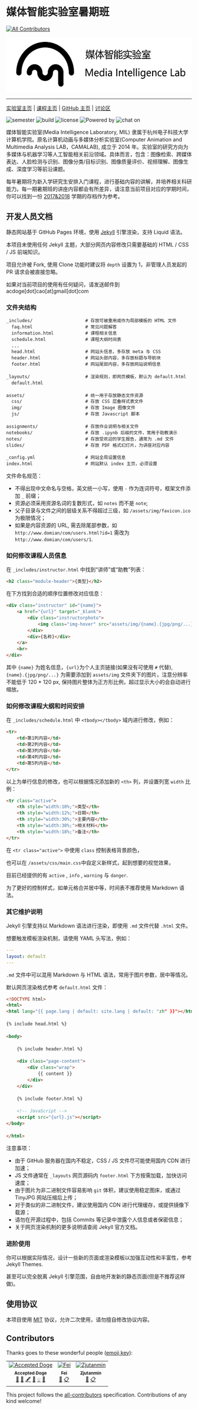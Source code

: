 # 媒体智能实验室暑期班
[![All Contributors](https://img.shields.io/badge/all_contributors-3-orange.svg?style=flat-square)](#contributors)

<img alt="Media Intelligence Laboratory" src="./assets/img/mil.png" height="150">

------

<a href="http://mil.hdu.edu.cn/" target="_blank">实验室主页</a> | <a href="https://hdumil.github.io/summer-school/" target="_blank">课程主页</a> | <a href="https://github.com/hdumil" target="_blank">GitHub 主页</a> | <a href="https://github.com/hdumil/summer-school/issues" target="_blank">讨论区</a>

![semester](https://img.shields.io/badge/semester-2019-blue.svg) ![build](https://img.shields.io/badge/build-passing-orange.svg) ![license](https://img.shields.io/badge/license-MIT-green.svg) ![Powered by](https://img.shields.io/badge/Powered%20by-GitHub%20Pages-blue.svg) ![chat on](https://img.shields.io/badge/chat%20on-issues-yellow.svg)

媒体智能实验室(Media Intelligence Laboratory, MIL) 隶属于杭州电子科技大学计算机学院。原名计算机动画与多媒体分析实验室(Computer Animation and Multimedia Analysis LAB，CAMALAB), 成立于 2014 年。实验室的研究方向为多媒体与机器学习等人工智能相关前沿领域。具体而言，包含：图像检索、跨媒体表达、人脸检测与识别、图像分类/目标识别、图像质量评价、视频理解、图像生成、深度学习等前沿课题。

每年暑期将为新入学研究生安排入门课程，进行基础内容的讲解，并培养相关科研能力。每一期暑期班的讲座内容都会有所差异，请注意当前项目对应的学期时间，你可以找到一份 [2017&2018](https://github.com/hdumil/cama_summer_school_2017) 学期的存档作为参考。

## 开发人员文档

静态网站基于 GitHub Pages 环境，使用 [Jekyll](https://jekyllrb.com/) 引擎渲染，支持 Liquid 语法。

本项目未使用任何 Jekyll 主题，大部分网页内容修改只需要基础的 HTML / CSS / JS 前端知识。

项目允许被 Fork, 使用 Clone 功能时建议将 `depth` 设置为 1，非管理人员发起的 PR 请求会被直接忽略。

如果对当前项目的使用有任何疑问，请发送邮件到 acdoge[dot]cao[at]gmail[dot]com

### 文件夹结构

```html
_includes/                    # 存放可被重用或作为局部模板的 HTML 文件
  faq.html                    # 常见问题解答
  information.html            # 课程相关信息
  schedule.html               # 课程大纲时间表
  ...
  head.html                   # 网站头信息，多存放 meta 与 CSS
  header.html                 # 网站头部内容，多存放标题与导航块
  footer.html                 # 网站尾部内容，多存放网站说明信息

_layouts/                     # 渲染规则，即网页模板，默认为 default.html
  default.html

assets/                       # 统一用于存放静态文件资源
  css/                        # 存放 CSS 层叠样式表文件
  img/                        # 存放 Image 图像文件
  js/                         # 存放 Javascript 脚本

assignments/                  # 存放作业说明与相关文件
notebooks/                    # 存放 .ipynb 后缀的文件，常用于助教演示
notes/                        # 存放受欢迎的学生报告，通常为 .md 文件
slides/                       # 存放 PDF 格式幻灯片，为讲座对应内容

_config.yml                   # 网站全局设置信息
index.html                    # 网站默认 index 主页，必须设置
```

文件命名规范：

- 不得出现中文命名与空格，英文统一小写，使用 `-` 作为连词符号，框架文件添加 `_` 前缀；
- 资源必须采用资源名词的复数形式，如 `notes` 而不是 `note`;
- 父子目录与文件之间的层级关系不得超过三级，如 `/assets/img/favicon.ico` 为极限情况；
- 如果是内容资源的 URL, 需去除尾部参数，如 `http://www.domian/com/users.html?id=1` 需改为 `http://www.domian/com/users/1`.

### 如何修改课程人员信息

在 `_includes/instructor.html` 中找到“讲师”或“助教”列表：

```html
<h2 class="module-header">{类型}</h2>
```

在下方找到合适的顺序位置修改对应信息：

```html
<div class="instructor" id="{name}">
    <a href="{url}" target="_blank">
        <div class="instructorphoto">
            <img class="img-hover" src="assets/img/{name}.{jpg/png/...}">
        </div>
        <div>{名称}</div>
    </a>
    <br>
</div>
```

其中 `{name}` 为姓名信息，`{url}`为个人主页链接(如果没有可使用 `#` 代替), `{name}.{jpg/png/...}` 为需要添加到 `assets/img` 文件夹下的图片，注意分辨率不能低于 120 * 120 px, 保持图片整体为正方形比例，超过显示大小的会自动进行缩放。

### 如何修改课程大纲和时间安排

在 `_includes/schedule.html` 中 `<tbody></tbody>` 域内进行修改，例如：

```html
<tr>
    <td>第1列内容</td>
    <td>第2列内容</td>
    <td>第3列内容</td>
    <td>第4列内容</td>
    <td>第5列内容</td>
</tr>
```

以上为单行信息的修改，也可以根据情况添加新的 `<th>` 列，并设置列宽 `width` 比例：

```html
<tr class="active">
    <th style="width:10%;">类型</th>
    <th style="width:12%;">日期</th>
    <th style="width:30%;">主要内容</th>
    <th style="width:30%;">相关材料</th>
    <th style="width:18%;">备注</th>
</tr>
```

在 `<tr class="active">` 中使用 `class` 控制表格背景颜色，

也可以在 `/assets/css/main.css`中自定义新样式，起到想要的视觉效果，

目前已经提供的有 `active` , `info` , `warning` 与  `danger`.

为了更好的控制样式，如单元格合并居中等，时间表不推荐使用 Markdown 语法。

### 其它维护说明

Jekyll 引擎支持以 Markdown 语法进行渲染，即使用 `.md` 文件代替 `.html` 文件。

想要触发模板渲染机制，请使用 YAML 头写法，例如：

```YAML
---
layout: default
---
```

`.md` 文件中可以混用 Markdown 与 HTML 语法，常用于图片参数，居中等情况。

默认网页渲染格式参考 `default.html` 文件：

```html
<!DOCTYPE html>
<html>
<html lang="{{ page.lang | default: site.lang | default: "zh" }}"></html>

{% include head.html %}

<body>

    {% include header.html %}

    <div class="page-content">
        <div class="wrap">
            {{ content }}
        </div>
    </div>

    {% include footer.html %}

    <!-- JavaScript -->
    <script src="{url}.js"></script>
</body>

</html>
```

注意事项：

- 由于 GitHub 服务器在国内不稳定，CSS / JS 文件尽可能使用国内 CDN 进行加速；
- JS 文件通常在 `_layouts` 网页源码内 `footer.html` 下方按需加载，加快访问速度；
- 由于图片为非二进制文件容易影响 `git` 体积，建议使用稳定图床，或通过 TinyJPG 网站压缩后上传；
- 对于类似的非二进制文件，建议使用国内 CDN 进行代理缓存，或提供镜像下载源；
- 请勿在开源过程中，包括 Commits 等记录中泄露个人信息或者保密信息；
- 关于网页渲染机制的更多说明请查阅 Jekyll 官方文档。

### 进阶使用

你可以根据实际情况，设计一些新的页面或渲染模板以加强互动性和丰富性，参考 Jekyll Themes.

甚至可以完全脱离 Jekyll 引擎范围，自由地开发新的静态页面(但是不推荐这样做)。

## 使用协议

本项目使用 [MIT](./LICENSE) 协议，允许二次使用，请勿擅自修改协议内容。

## Contributors

Thanks goes to these wonderful people ([emoji key](https://allcontributors.org/docs/en/emoji-key)):

<!-- ALL-CONTRIBUTORS-LIST:START - Do not remove or modify this section -->
<!-- prettier-ignore -->
<table><tr><td align="center"><a href="http://accepteddoge.com"><img src="https://avatars2.githubusercontent.com/u/21091736?v=4" width="100px;" alt="Accepted Doge"/><br /><sub><b>Accepted Doge</b></sub></a><br /><a href="#design-AcceptedDoge" title="Design">🎨</a> <a href="#question-AcceptedDoge" title="Answering Questions">💬</a> <a href="#content-AcceptedDoge" title="Content">🖋</a> <a href="https://github.com/hdumil/summer-school/commits?author=AcceptedDoge" title="Documentation">📖</a> <a href="#example-AcceptedDoge" title="Examples">💡</a> <a href="#ideas-AcceptedDoge" title="Ideas, Planning, & Feedback">🤔</a></td><td align="center"><a href="http://mil.hdu.edu.cn/people/fei_gao/index.html"><img src="https://avatars0.githubusercontent.com/u/3213419?v=4" width="100px;" alt="Fei"/><br /><sub><b>Fei</b></sub></a><br /><a href="#ideas-fei-hdu" title="Ideas, Planning, & Feedback">🤔</a> <a href="#eventOrganizing-fei-hdu" title="Event Organizing">📋</a></td><td align="center"><a href="https://github.com/Zjutanmin"><img src="https://avatars1.githubusercontent.com/u/26560575?v=4" width="100px;" alt="Zjutanmin"/><br /><sub><b>Zjutanmin</b></sub></a><br /><a href="#ideas-Zjutanmin" title="Ideas, Planning, & Feedback">🤔</a> <a href="#eventOrganizing-Zjutanmin" title="Event Organizing">📋</a></td></tr></table>

<!-- ALL-CONTRIBUTORS-LIST:END -->

This project follows the [all-contributors](https://github.com/all-contributors/all-contributors) specification. Contributions of any kind welcome!
